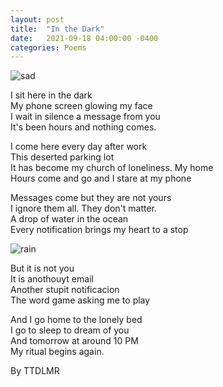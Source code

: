 ```yaml
---
layout: post
title:  "In the Dark"
date:   2021-09-18 04:00:00 -0400
categories: Poems
---
```


![sad](https://c.tenor.com/qOlLD4vk1hgAAAAC/sad-anime.gif)<br>

I sit here in the dark<br>
My phone screen glowing my face<br>
I wait in silence a message from you<br>
It's been hours and nothing comes.<br>

I come here every day after work<br>
This deserted parking lot<br>
It has become my church of loneliness. My home<br>
Hours come and go and I stare at my phone<br>

Messages come but they are not yours<br>
I ignore them all. They don't matter. <br>
A drop of water in the ocean<br>
Every notification brings my heart to a stop<br>

![rain](https://i.pinimg.com/originals/4d/9c/ef/4d9cef56c589d417ae779ba6b1c20c5b.gif)<br>

But it is not you<br>
It is anothouyt email <br>
Another stupit notificacion<br>
The word game asking me to play<br>

And I go home to the lonely bed<br>
I go to sleep to dream of you<br>
And tomorrow at around 10 PM<br>
My ritual begins again. <br>

By TTDLMR
